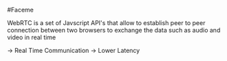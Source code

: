 #Faceme

WebRTC is a set of Javscript API's that allow to establish peer to peer connection between two browsers to exchange the data such as audio and video in real time

-> Real Time Communication -> Lower Latency
